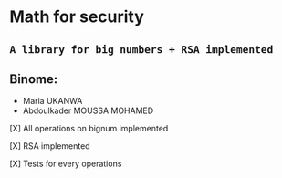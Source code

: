 # Math for security

## `A library for big numbers + RSA implemented`

## Binome:
- Maria UKANWA
- Abdoulkader MOUSSA MOHAMED


[X] All operations on bignum implemented

[X] RSA implemented 

[X] Tests for every operations
